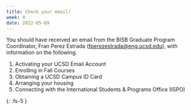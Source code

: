 ```yaml
---
title: Check your email!
week: 0
date: 2022-05-09
---
```


You should have received an email from the BISB Graduate Program Coordinator, Fran Perez Estrada ([fperezestrada@eng.ucsd.edu](mailto:fperezestrada@eng.ucsd.edu)), with information on the following.

1. Activating your UCSD Email Account
2. Enrolling in Fall Courses
3. Obtaining a UCSD Campus ID Card
4. Arranging your housing
5. Connecting with the International Students & Programs Office (ISPO)

{: .fs-5 }